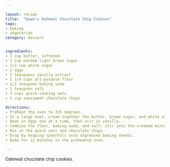 ```yaml
---

layout: recipe
title:  "Dawn's Oatmeal Chocolate Chip Cookies"
tags: 
- baking
- vegetarian
category: dessert


ingredients:
- 1 cup butter, softened
- 1 cup packed light brown sugar
- 1/2 cup white sugar 
- 2 eggs
- 2 teaspoons vanilla extract 
- 1 1/4 cups all-purpose flour 
- 1/2 teaspoon baking soda 
- 1 teaspoon salt 
- 3 cups quick-cooking oats 
- 1 cup semisweet chocolate chips

directions:
- Preheat the oven to 325 degrees. 
- In a large bowl, cream together the butter, brown sugar, and white sugar until smooth. 
- Beat in eggs one at a time, then stir in vanilla. 
- Combine the flour, baking soda, and salt; stir into the creamed mixture until just blended. 
- Mix in the quick oats and chocolate chips. 
- Drop by heaping spoonfuls onto ungreased baking sheets. 
- Bake for 12 minutes in the preheated oven.

---
```


Oatmeal chocolate chip cookies.